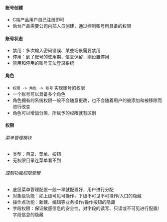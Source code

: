 #### 账号创建
* C端产品用户自己注册即可
* 后台产品需要公司内部人员创建，通过控制账号所具备的权限

#### 账号状态
* 禁用：多次输入密码错误、某些场景需要禁用
* 停用：到了账号的使用期，信息保留，则设置停用
* 禁用和停用的账号无法登录系统

#### 角色
* `权限 -> 角色 -> 账号` 实现账号的权限
* 一个账号可以具备多个角色
* 角色拥有的系统权限一般不会随意更改，也不会随着用户的被添加和被移除而进行改变
* 角色可以增加分类，所赋予的权限就有区别

#### 权限
###### 菜单管理模块
* 类型：目录、菜单、按钮
* 无权限目录连菜单看不到

###### 控制功能权限管理
* 底层菜单管理配置一般一早就配置好，用户进行分配
* 对象级功能：如上级可见可操作，下级不可见不可操作/入口的隐藏
* 操作点功能：新建、编辑等业务操作/操作按钮的隐藏
* 字段权限：保证敏感信息的安全性，对字段的读写、只读或不可见进行配置/字段信息的隐藏